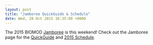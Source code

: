 ```yaml
---
layout: post
title: "Jamboree QuickGuide & Schedule"
date: Wed, 28 Oct 2015 16:35:00 +0000
---
```


The 2015 BIOMOD [Jamboree](/jamboree/) is this weekend! Check out the Jamboree page for the [QuickGuide](/jamboree/BIOMOD-2015-QuickGuide.pdf) and [2015 Schedule](/jamboree/BIOMOD-2015-Schedule.pdf).